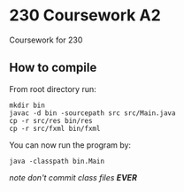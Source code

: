 # 230 Coursework A2

Coursework for 230

## How to compile

From root directory run:

    mkdir bin
    javac -d bin -sourcepath src src/Main.java
    cp -r src/res bin/res
    cp -r src/fxml bin/fxml

You can now run the program by:

    java -classpath bin.Main

*note don't commit class files **EVER***
